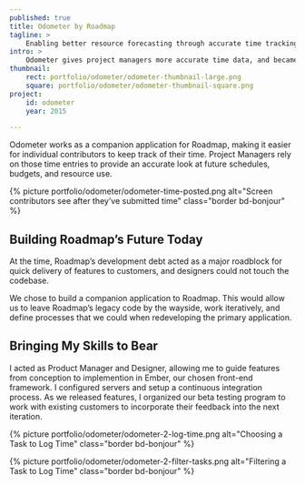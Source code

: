 ```yaml
---
published: true
title: Odometer by Roadmap
tagline: >
    Enabling better resource forecasting through accurate time tracking.
intro: >
    Odometer gives project managers more accurate time data, and became a testbed for Roadmap’s new development platform.
thumbnail:
    rect: portfolio/odometer/odometer-thumbnail-large.png
    square: portfolio/odometer/odometer-thumbnail-square.png
project:
    id: odometer
    year: 2015

---
```



Odometer works as a companion application for Roadmap, making it easier for individual contributors to keep track of their time. Project Managers rely on those time entries to provide an accurate look at future schedules, budgets, and resource use.

{% picture portfolio/odometer/odometer-time-posted.png alt="Screen contributors see after they’ve submitted time" class="border bd-bonjour" %}

## Building Roadmap’s Future Today

At the time, Roadmap’s development debt acted as a major roadblock for quick delivery of features to customers, and designers could not touch the codebase.

We chose to build a companion application to Roadmap. This would allow us to leave Roadmap’s legacy code by the wayside, work iteratively, and define processes that we could when redeveloping the primary application.

## Bringing My Skills to Bear

I acted as Product Manager and Designer, allowing me to guide features from conception to implemention in Ember, our chosen front-end framework. I configured servers and setup a continuous integration process. As we released features, I organized our beta testing program to work with existing customers to incorporate their feedback into the next iteration.

{% picture portfolio/odometer/odometer-2-log-time.png alt="Choosing a Task to Log Time" class="border bd-bonjour" %}

{% picture portfolio/odometer/odometer-2-filter-tasks.png alt="Filtering a Task to Log Time" class="border bd-bonjour" %}

<!-- - Development platform made it difficult to release new features
- built on old technology
- untouchable by designers

- Roadmap works best with accurate data. Actual time useful
- Existing time tracking interface was inconsistent and difficult
- Who likes tracking time

- Fast design & development cycles that we could test with customers
- Iterated on Features

- Designed as timer first, customer feedback focused on tracking historical time
- Released updates every week
- Planned, Designed, and implemented design for all features -->
